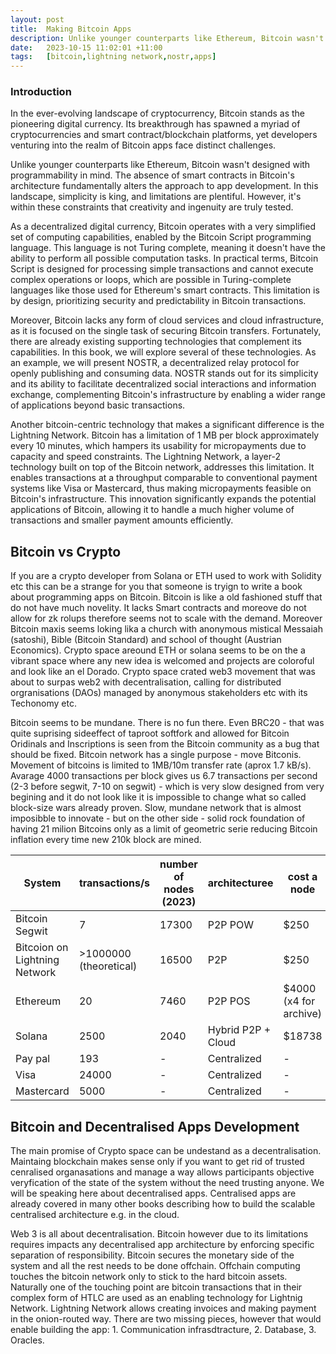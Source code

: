 ```yaml
---
layout: post
title:  Making Bitcoin Apps
description: Unlike younger counterparts like Ethereum, Bitcoin wasn't designed with programmability in mind. The absence of smart contracts in Bitcoin's architecture fundamentally alters the approach to app development. In this landscape, simplicity is king, and limitations are plentiful. However, it's within these constraints that creativity and ingenuity are truly tested...
date:   2023-10-15 11:02:01 +11:00
tags:   [bitcoin,lightning network,nostr,apps]
---
```

### Introduction

In the ever-evolving landscape of cryptocurrency, Bitcoin stands as the pioneering digital currency. Its breakthrough has spawned a myriad of cryptocurrencies and smart contract/blockchain platforms, yet developers venturing into the realm of Bitcoin apps face distinct challenges.

Unlike younger counterparts like Ethereum, Bitcoin wasn't designed with programmability in mind. The absence of smart contracts in Bitcoin's architecture fundamentally alters the approach to app development. In this landscape, simplicity is king, and limitations are plentiful. However, it's within these constraints that creativity and ingenuity are truly tested.

As a decentralized digital currency, Bitcoin operates with a very simplified set of computing capabilities, enabled by the Bitcoin Script programming language. This language is not Turing complete, meaning it doesn't have the ability to perform all possible computation tasks. In practical terms, Bitcoin Script is designed for processing simple transactions and cannot execute complex operations or loops, which are possible in Turing-complete languages like those used for Ethereum's smart contracts. This limitation is by design, prioritizing security and predictability in Bitcoin transactions.

Moreover, Bitcoin lacks any form of cloud services and cloud infrastructure, as it is focused on the single task of securing Bitcoin transfers. Fortunately, there are already existing supporting technologies that complement its capabilities. In this book, we will explore several of these technologies. As an example, we will present NOSTR, a decentralized relay protocol for openly publishing and consuming data. NOSTR stands out for its simplicity and its ability to facilitate decentralized social interactions and information exchange, complementing Bitcoin's infrastructure by enabling a wider range of applications beyond basic transactions.

Another bitcoin-centric technology that makes a significant difference is the Lightning Network. Bitcoin has a limitation of 1 MB per block approximately every 10 minutes, which hampers its usability for micropayments due to capacity and speed constraints. The Lightning Network, a layer-2 technology built on top of the Bitcoin network, addresses this limitation. It enables transactions at a throughput comparable to conventional payment systems like Visa or Mastercard, thus making micropayments feasible on Bitcoin's infrastructure. This innovation significantly expands the potential applications of Bitcoin, allowing it to handle a much higher volume of transactions and smaller payment amounts efficiently.

## Bitcoin vs Crypto
If you are a crypto developer from Solana or ETH used to work with Solidity etc this can be a strange for you that someone is tryign to write a book about programming apps on Bitcoin. Bitcoin is like a old fashioned stuff that do not have much novelity. It lacks Smart contracts and moreove do not allow for zk rolups therefore seems  not to scale with the demand. Moreover Bitcoin maxis seems loking lika a church with anonymous mistical Messaiah (satoshi), Bible (Bitcoin Standard) and school of thought (Austrian Economics). Crypto space areound ETH or solana seems to be on the a vibrant space where any new idea is welcomed and projects are coloroful and look like an el Dorado. Crypto space crated web3 movement that was about to surpas web2 with decentralisation, calling for distributed orgranisations (DAOs) managed by anonymous stakeholders etc with its Techonomy etc.

Bitcoin seems to be mundane. There is no fun there. Even BRC20 - that was quite suprising sideeffect of taproot softfork and allowed for Bitcoin Oridinals and Inscriptions is seen from the Bitcoin community as a bug that should be fixed. Bitcoin network has a single purpose - move Bitconis. Movement of bitcoins is limited to 1MB/10m transfer rate (aprox 1.7 kB/s). Avarage 4000 transactions per block gives us 6.7 transactions per second (2-3 before segwit, 7-10 on segwit) - which is very slow  designed from very begining and it do not look like it is impossible to change what so called block-size wars already proven. Slow, mundane network that is almost imposibble to innovate - but on the other side - solid rock foundation of having 21 milion Bitcoins only as a limit of geometric serie reducing Bitcoin inflation every time new 210k block are mined.

|System | transactions/s| number of nodes (2023)|architecturee| cost a node|
|---|---|---|---|---|
|Bitcoin Segwit| 7 |17300| P2P POW| $250 |
|Bitcoion on Lightning Network| >1000000 (theoretical)| 16500|P2P| $250|
|Ethereum| 20 | 7460 | P2P POS| $4000 (x4 for archive)|
|Solana| 2500 | 2040 | Hybrid P2P + Cloud|$18738|
|Pay pal|193| - | Centralized|-
|Visa|24000| - |Centralized|-
|Mastercard|5000| - | Centralized|-


## Bitcoin and Decentralised Apps Development

The main promise of Crypto space can be undestand as a decentralisation. Maintaing blockchain makes sense only if you want to get rid of trusted cenralised organasations and manage a way allows participants objective veryfication of the state of the system without the need trusting anyone. We will be speaking here about decentralised apps. Centralised apps are already covered in many other books describing how to build the scalable centralised architecture e.g. in the cloud.

Web 3 is all about decentralisation. Bitcoin however due to its limitations requires impacts any decentralised app architecture by enforcing specific separation of responsibility. Bitcoin secures the monetary side of the system and all the rest needs to be done offchain. Offchain computing touches the bitcoin network only to stick to the hard bitcoin assets. Naturally one of the touching point are bitcoin transactions that in their complex form of HTLC are used as an enabling technology for Lightnig Network. Lightning Network allows creating invoices and making payment in the onion-routed way. There are two missing pieces, however that would enable building the app: 1. Communication infrasdtracture, 2. Database, 3. Oracles.